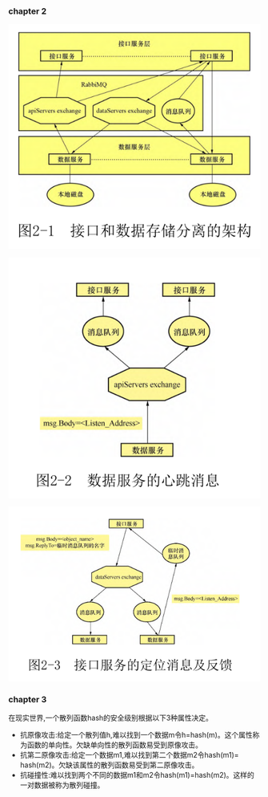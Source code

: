 ### chapter 2

![接口和数据存储分离的架构](./img/2022-04-04-12-48-39.png)

![数据服务的心跳消息](./img/2022-04-04-12-49-46.png)

![接口服务的定位消息反馈](./img/2022-04-04-12-50-28.png)


### chapter 3

在现实世界,一个散列函数hash的安全级别根据以下3种属性决定。
- 抗原像攻击:给定一个散列值h,难以找到一个数据m令h=hash(m)。这个属性称为函数的单向性。欠缺单向性的散列函数易受到原像攻击。
- 抗第二原像攻击:给定一个数据m1,难以找到第二个数据m2令hash(m1)= hash(m2)。欠缺该属性的散列函数易受到第二原像攻击。
- 抗碰撞性:难以找到两个不同的数据m1和m2令hash(m1)=hash(m2)。这样的一对数据被称为散列碰撞。


